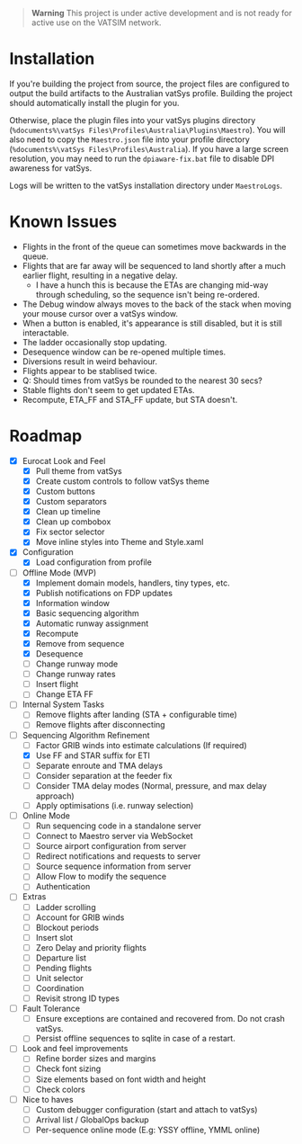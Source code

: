 > **Warning**
> This project is under active development and is not ready for active use on the VATSIM network.

# Installation

If you're building the project from source, the project files are configured to output the build artifacts to the Australian vatSys profile.
Building the project should automatically install the plugin for you.

Otherwise, place the plugin files into your vatSys plugins directory (`%documents%\vatSys Files\Profiles\Australia\Plugins\Maestro`).
You will also need to copy the `Maestro.json` file into your profile directory (`%documents%\vatSys Files\Profiles\Australia`).
If you have a large screen resolution, you may need to run the `dpiaware-fix.bat` file to disable DPI awareness for vatSys.

Logs will be written to the vatSys installation directory under `MaestroLogs`.

# Known Issues 

- Flights in the front of the queue can sometimes move backwards in the queue.
- Flights that are far away will be sequenced to land shortly after a much earlier flight, resulting in a negative delay.
    - I have a hunch this is because the ETAs are changing mid-way through scheduling, so the sequence isn't being re-ordered.
- The Debug window always moves to the back of the stack when moving your mouse cursor over a vatSys window.
- When a button is enabled, it's appearance is still disabled, but it is still interactable.
- The ladder occasionally stop updating.
- Desequence window can be re-opened multiple times.
- Diversions result in weird behaviour.
- Flights appear to be stablised twice.
- Q: Should times from vatSys be rounded to the nearest 30 secs?
- Stable flights don't seem to get updated ETAs.
- Recompute, ETA_FF and STA_FF update, but STA doesn't.

# Roadmap

- [X] Eurocat Look and Feel
    - [X] Pull theme from vatSys
    - [X] Create custom controls to follow vatSys theme
    - [X] Custom buttons
    - [X] Custom separators
    - [X] Clean up timeline
    - [X] Clean up combobox
    - [X] Fix sector selector
    - [X] Move inline styles into Theme and Style.xaml

- [X] Configuration
    - [X] Load configuration from profile
    
- [ ] Offline Mode (MVP)
    - [X] Implement domain models, handlers, tiny types, etc.
    - [X] Publish notifications on FDP updates
    - [X] Information window
    - [X] Basic sequencing algorithm
    - [X] Automatic runway assignment
    - [X] Recompute
    - [X] Remove from sequence
    - [X] Desequence
    - [ ] Change runway mode
    - [ ] Change runway rates
    - [ ] Insert flight
    - [ ] Change ETA FF

- [ ] Internal System Tasks
    - [ ] Remove flights after landing (STA + configurable time)
    - [ ] Remove flights after disconnecting

- [ ] Sequencing Algorithm Refinement
    - [ ] Factor GRIB winds into estimate calculations (If required)
    - [X] Use FF and STAR suffix for ETI
    - [ ] Separate enroute and TMA delays
    - [ ] Consider separation at the feeder fix
    - [ ] Consider TMA delay modes (Normal, pressure, and max delay approach)
    - [ ] Apply optimisations (i.e. runway selection)

- [ ] Online Mode
    - [ ] Run sequencing code in a standalone server
    - [ ] Connect to Maestro server via WebSocket
    - [ ] Source airport configuration from server
    - [ ] Redirect notifications and requests to server
    - [ ] Source sequence information from server
    - [ ] Allow Flow to modify the sequence
    - [ ] Authentication

- [ ] Extras
    - [ ] Ladder scrolling
    - [ ] Account for GRIB winds
    - [ ] Blockout periods
    - [ ] Insert slot
    - [ ] Zero Delay and priority flights
    - [ ] Departure list
    - [ ] Pending flights
    - [ ] Unit selector
    - [ ] Coordination
    - [ ] Revisit strong ID types

- [ ] Fault Tolerance
    - [ ] Ensure exceptions are contained and recovered from. Do not crash vatSys.
    - [ ] Persist offline sequences to sqlite in case of a restart.

- [ ] Look and feel improvements
    - [ ] Refine border sizes and margins
    - [ ] Check font sizing
    - [ ] Size elements based on font width and height
    - [ ] Check colors

- [ ] Nice to haves
    - [ ] Custom debugger configuration (start and attach to vatSys)
    - [ ] Arrival list / GlobalOps backup
    - [ ] Per-sequence online mode (E.g: YSSY offline, YMML online)
